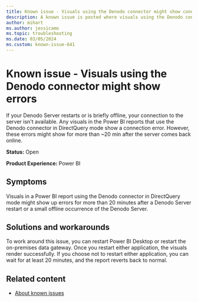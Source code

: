 ```yaml
---
title: Known issue - Visuals using the Denodo connector might show connection errors
description: A known issue is posted where visuals using the Denodo connector might show connection errors.
author: mihart
ms.author: jessicamo
ms.topic: troubleshooting  
ms.date: 03/05/2024
ms.custom: known-issue-641
---
```


# Known issue - Visuals using the Denodo connector might show errors

If your Denodo Server restarts or is briefly offline, your connection to the server isn't available. Any visuals in the Power BI reports that use the Denodo connector in DirectQuery mode show a connection error. However, these errors might show for more than ~20 min after the server comes back online.

**Status:** Open

**Product Experience:** Power BI

## Symptoms

Visuals in a Power BI report using the Denodo connector in DirectQuery mode might show up errors for more than 20 minutes after a Denodo Server restart or a small offline occurrence of the Denodo Server.

## Solutions and workarounds

To work around this issue, you can restart Power BI Desktop or restart the on-premises data gateway. Once you restart either application, the visuals render successfully. If you choose not to restart either application, you can wait for at least 20 minutes, and the report reverts back to normal.

## Related content

- [About known issues](/power-bi/troubleshoot/known-issues/power-bi-known-issues)
